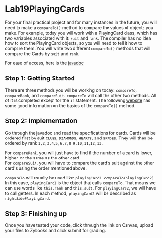 # Lab19PlayingCards
For your final practical project and for many instances in the future, you will need to make a `compareTo()` method to compare the values of objects you make. For 
example, today you will work with a PlayingCard class, which has two variables associated with it: `suit` and `rank`. The compiler has no idea how to sort the 
PlayingCard objects, so you will need to tell it how to compare them. You will write two different `compareTo()` methods that will compare the Cards by `suit` and `rank`.

For ease of access, here is the [javadoc](https://csu-compsci-cs163-4.github.io/Lab19PlayingCards/)

## Step 1: Getting Started
There are three methods you will be working on today: `compareTo`, `compareRank`, and `compareSuit`. `compareTo` will call the other two methods. All of it is completed
except for the `if` statement. The following [website](https://www.baeldung.com/java-compareto) has some good information on the basics of the `compareTo()` method.

## Step 2: Implementation
Go through the javadoc and read the specifications for cards. Cards will be ordered first by suit `CLUBS`, `DIAMONDS`, `HEARTS`, and `SPADES`. They will then be ordered by
rank `1,2,3,4,5,6,7,8,9,10,11,12,13`.  

For `compareRank`, you will just have to find if the number of a card is lower, higher, or the same as the other card.  
For `compareSuit`, you will have to compare the card's suit against the other card's using the order mentioned above.  

`compareTo` will usually be used like: `playingCard1.compareTo(playingCard2)`. In this case, `playingCard1` is the object that calls `compareTo`. That means we can use
words like `this.rank` and `this.suit`. For `playingCard2`, we will have to call getters. In each method, `playingCard2` will be described as `rightSidePlayingCard`.

## Step 3: Finishing up
Once you have tested your code, click through the link on Canvas, upload your files to Zybooks and click submit for grading.
